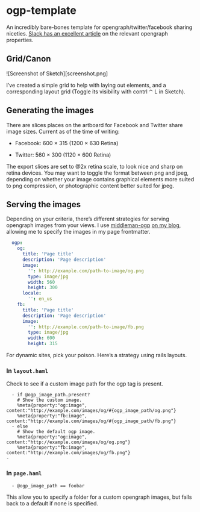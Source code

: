 # ogp-template

An incredibly bare-bones template for opengraph/twitter/facebook sharing niceties. [Slack has an excellent article][slack-article] on the relevant opengraph properties.

## Grid/Canon
![Screenshot of Sketch][screenshot.png]

I’ve created a simple grid to help with laying out elements, and a corresponding layout grid (Toggle its visibility with contrl ⌃ L in Sketch).

## Generating the images
There are slices places on the artboard for Facebook and Twitter share image sizes. Current as of the time of writing:

* Facebook: 600 × 315 (1200 × 630 Retina)

* Twitter: 560 × 300 (1120 × 600 Retina)

The export slices are set to @2x retina scale, to look nice and sharp on retina devices. You may want to toggle the format between png and jpeg, depending on whether your image contains graphical elements more suited to png compression, or photographic content better suited for jpeg.

## Serving the images
Depending on your criteria, there’s different strategies for serving opengraph images from your views. I use [middleman-ogp][middleman-ogp-link] [on my blog][brett-cool-blog], allowing me to specify the images in my page frontmatter.

```yaml
  ogp:
    og:
      title: 'Page title'
      description: 'Page description'
      image:
        '': http://example.com/path-to-image/og.png
        type: image/jpg
        width: 560
        height: 300
      locale:
        '': en_us
    fb:
      title: 'Page title'
      description: 'Page description'
      image:
        '': http://example.com/path-to-image/fb.png
        type: image/jpg
        width: 600
        height: 315

```

For dynamic sites, pick your poison. Here’s a strategy using rails layouts.

### In `layout.haml`
Check to see if a custom image path for the ogp tag is present.
```haml
  - if @ogp_image_path.present?
    # Show the custom image.
    %meta{property:"og:image",       content:"http://example.com/images/og/#{ogp_image_path/og.png"}
    %meta{property:"fb:image",       content:"http://example.com/images/og/#{ogp_image_path/fb.png"}
  - else
    # Show the default ogp image.
    %meta{property:"og:image",       content:"http://example.com/images/og/og.png"}
    %meta{property:"fb:image",       content:"http://example.com/images/og/fb.png"}
-
```

### In `page.haml`
```haml
  - @ogp_image_path == foobar
```

This allow you to specify a folder for a custom opengraph images, but falls back to a default if none is specified.

[brett-cool-blog]: http://brett.cool
[slack-article]: https://medium.com/slack-developer-blog/everything-you-ever-wanted-to-know-about-unfurling-but-were-afraid-to-ask-or-how-to-make-your-e64b4bb9254#.39pruiy2j
[middleman-ogp-link]: https://github.com/ngs/middleman-ogp
